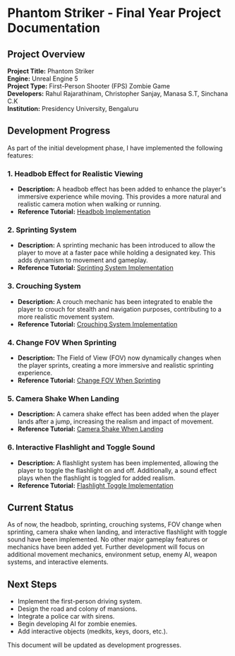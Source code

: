 # Phantom Striker - Final Year Project Documentation

## Project Overview
**Project Title:** Phantom Striker  
**Engine:** Unreal Engine 5  
**Project Type:** First-Person Shooter (FPS) Zombie Game  
**Developers:** Rahul Rajarathinam, Christopher Sanjay, Manasa S.T, Sinchana C.K  
**Institution:** Presidency University, Bengaluru  

## Development Progress
As part of the initial development phase, I have implemented the following features:

### 1. Headbob Effect for Realistic Viewing
- **Description:** A headbob effect has been added to enhance the player's immersive experience while moving. This provides a more natural and realistic camera motion when walking or running.
- **Reference Tutorial:** [Headbob Implementation](https://www.youtube.com/watch?v=o1g22erv-2Y)

### 2. Sprinting System
- **Description:** A sprinting mechanic has been introduced to allow the player to move at a faster pace while holding a designated key. This adds dynamism to movement and gameplay.
- **Reference Tutorial:** [Sprinting System Implementation](https://www.youtube.com/watch?v=lxbJPj_CqBM&list=PLaG3C-_qk7rs9rDq4UOPrGYpplfxOPSX1&index=2)

### 3. Crouching System
- **Description:** A crouch mechanic has been integrated to enable the player to crouch for stealth and navigation purposes, contributing to a more realistic movement system.
- **Reference Tutorial:** [Crouching System Implementation](https://www.youtube.com/watch?v=1V7V_rs67So&list=PLaG3C-_qk7rs9rDq4UOPrGYpplfxOPSX1&index=5)

### 4. Change FOV When Sprinting
- **Description:** The Field of View (FOV) now dynamically changes when the player sprints, creating a more immersive and realistic sprinting experience.
- **Reference Tutorial:** [Change FOV When Sprinting](https://www.youtube.com/watch?v=nng3P3oYpI8&list=PLaG3C-_qk7rs9rDq4UOPrGYpplfxOPSX1&index=6)

### 5. Camera Shake When Landing
- **Description:** A camera shake effect has been added when the player lands after a jump, increasing the realism and impact of movement.
- **Reference Tutorial:** [Camera Shake When Landing](https://www.youtube.com/watch?v=gByHZO7Tr0A)

### 6. Interactive Flashlight and Toggle Sound
- **Description:** A flashlight system has been implemented, allowing the player to toggle the flashlight on and off. Additionally, a sound effect plays when the flashlight is toggled for added realism.
- **Reference Tutorial:** [Flashlight Toggle Implementation](https://www.youtube.com/watch?v=nsHTh4YYJ24)

## Current Status
As of now, the headbob, sprinting, crouching systems, FOV change when sprinting, camera shake when landing, and interactive flashlight with toggle sound have been implemented. No other major gameplay features or mechanics have been added yet. Further development will focus on additional movement mechanics, environment setup, enemy AI, weapon systems, and interactive elements.

## Next Steps
- Implement the first-person driving system.
- Design the road and colony of mansions.
- Integrate a police car with sirens.
- Begin developing AI for zombie enemies.
- Add interactive objects (medkits, keys, doors, etc.).

This document will be updated as development progresses.

